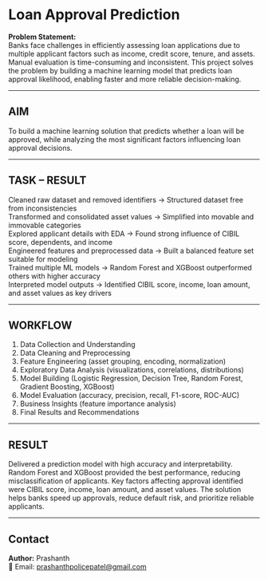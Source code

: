# Loan Approval Prediction

**Problem Statement:**  
Banks face challenges in efficiently assessing loan applications due to multiple applicant factors such as income, credit score, tenure, and assets. Manual evaluation is time-consuming and inconsistent. This project solves the problem by building a machine learning model that predicts loan approval likelihood, enabling faster and more reliable decision-making.

---

## AIM  
To build a machine learning solution that predicts whether a loan will be approved, while analyzing the most significant factors influencing loan approval decisions.

---

## TASK – RESULT  

Cleaned raw dataset and removed identifiers → Structured dataset free from inconsistencies  
Transformed and consolidated asset values → Simplified into movable and immovable categories  
Explored applicant details with EDA → Found strong influence of CIBIL score, dependents, and income  
Engineered features and preprocessed data → Built a balanced feature set suitable for modeling  
Trained multiple ML models → Random Forest and XGBoost outperformed others with higher accuracy  
Interpreted model outputs → Identified CIBIL score, income, loan amount, and asset values as key drivers  

---

## WORKFLOW  

1. Data Collection and Understanding  
2. Data Cleaning and Preprocessing  
3. Feature Engineering (asset grouping, encoding, normalization)  
4. Exploratory Data Analysis (visualizations, correlations, distributions)  
5. Model Building (Logistic Regression, Decision Tree, Random Forest, Gradient Boosting, XGBoost)  
6. Model Evaluation (accuracy, precision, recall, F1-score, ROC-AUC)  
7. Business Insights (feature importance analysis)  
8. Final Results and Recommendations  

---

## RESULT  

Delivered a  prediction model with high accuracy and interpretability. Random Forest and XGBoost provided the best performance, reducing misclassification of applicants. Key factors affecting approval identified were CIBIL score, income, loan amount, and asset values. The solution helps banks speed up approvals, reduce default risk, and prioritize reliable applicants.  

---

## Contact  

**Author:** Prashanth  
📧 Email: prashanthpolicepatel@gmail.com 
